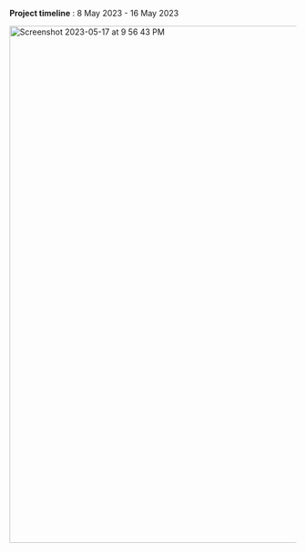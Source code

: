 **Project timeline** : 8 May 2023 - 16 May 2023 



<img width="908" alt="Screenshot 2023-05-17 at 9 56 43 PM" src="https://github.com/Mikey-03/Tic-Tac-Toe/assets/34760247/2158fe25-b9f9-46fb-a3a4-19fcfa8467b8">
